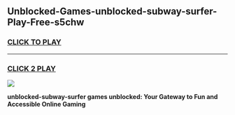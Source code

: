 
## Unblocked-Games-unblocked-subway-surfer-Play-Free-s5chw
<h3>
<a href="https://premium76.site?title=unblocked-subway-surfer&ref=23A">CLICK TO PLAY</a></h3>
<hr>

<h3>
<a href="https://premium76.site?title=unblocked-subway-surfer&ref=23A">CLICK 2 PLAY</a>
  
</h3>

<a href="https://premium76.site?title=unblocked-subway-surfer&ref=23A"><img src="https://clearcache.store/games.png"></a>


**unblocked-subway-surfer games unblocked: Your Gateway to Fun and Accessible Online Gaming**

